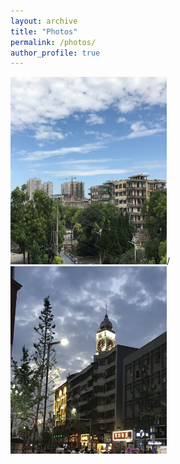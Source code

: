 ```yaml
---
layout: archive
title: "Photos"
permalink: /photos/
author_profile: true
---
```



<img src='/images/老河口1.jpg' alt="Lao He Kou1" width=250 height=300/>/<img src='/images/老河口2.jpg' alt="Lao He Kou1" width=250 height=300/>

